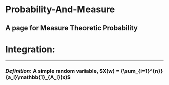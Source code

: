 # Probability-And-Measure
A page for Measure Theoretic Probability
---

# Integration:
---
### *Definition*: A simple random variable, $X(w) = {\sum_{i=1}^{n}}{a_i}\mathbb{1}_{A_i}(x)$
